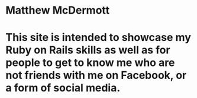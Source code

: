 # Matthew McDermott

# This site is intended to showcase my Ruby on Rails skills as well as for people to get to know me who are not friends with me on Facebook, or a form of social media.
